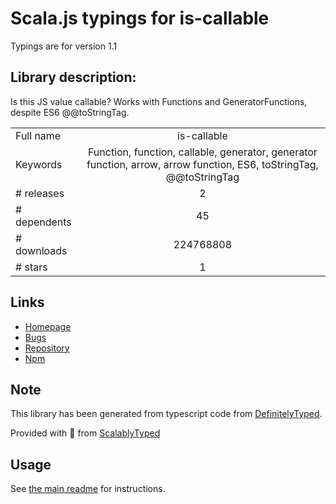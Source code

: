 
# Scala.js typings for is-callable

Typings are for version 1.1

## Library description:
Is this JS value callable? Works with Functions and GeneratorFunctions, despite ES6 @@toStringTag.

|                    |                 |
| ------------------ | :-------------: |
| Full name          | is-callable |
| Keywords           | Function, function, callable, generator, generator function, arrow, arrow function, ES6, toStringTag, @@toStringTag |
| # releases         | 2 |
| # dependents       | 45 |
| # downloads        | 224768808 |
| # stars            | 1 |

## Links
- [Homepage](https://github.com/ljharb/is-callable#readme)
- [Bugs](https://github.com/ljharb/is-callable/issues)
- [Repository](https://github.com/ljharb/is-callable)
- [Npm](https://www.npmjs.com/package/is-callable)
    


## Note
This library has been generated from typescript code from [DefinitelyTyped](https://definitelytyped.org).

Provided with :purple_heart: from [ScalablyTyped](https://github.com/oyvindberg/ScalablyTyped)

## Usage
See [the main readme](../../readme.md) for instructions.


